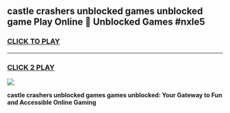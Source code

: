 
## castle crashers unblocked games unblocked game Play Online 👋 Unblocked Games #nxle5
<h3>
<a href="https://premium.freeplayer.one?title=castle_crashers_unblocked_games&ref=21F">CLICK TO PLAY</a></h3>
<hr>

<h3>
<a href="https://premium.freeplayer.one?title=castle_crashers_unblocked_games&ref=21F">CLICK 2 PLAY</a>
  
</h3>

<a href="https://premium.freeplayer.one?title=castle_crashers_unblocked_games&ref=21F/"><img src="https://clearcache.store/games.png"></a>


**castle crashers unblocked games games unblocked: Your Gateway to Fun and Accessible Online Gaming**
